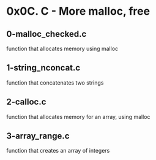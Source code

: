 # 0x0C. C - More malloc, free

## 0-malloc_checked.c
function that allocates memory using malloc

## 1-string_nconcat.c
function that concatenates two strings

## 2-calloc.c
function that allocates memory for an array, using malloc

## 3-array_range.c
function that creates an array of integers
